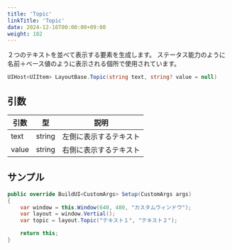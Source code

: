 ```yaml
---
title: 'Topic'
linkTitle: 'Topic'
date: 2024-12-16T00:00:00+09:00
weight: 102
---
```


２つのテキストを並べて表示する要素を生成します。
ステータス能力のように名前＋ベース値のように表示される個所で使用されています。

```C#
UIHost<UIItem> LayoutBase.Topic(string text, string? value = null)
```

## 引数
|引数|型|説明|
|--|--|--|
|text|string|左側に表示するテキスト|
|value|string|右側に表示するテキスト|


## サンプル

```C#
public override BuildUI<CustomArgs> Setup(CustomArgs args)
{
    var window = this.Window(640, 480, "カスタムウィンドウ");
    var layout = window.Vertial();
    var topic = layout.Topic("テキスト１", "テキスト２");

    return this;
}
```
